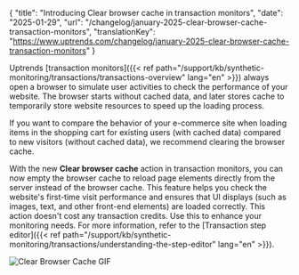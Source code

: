 {
  "title": "Introducing Clear browser cache in transaction monitors",
  "date": "2025-01-29",
  "url": "/changelog/january-2025-clear-browser-cache-transaction-monitors",
  "translationKey": "https://www.uptrends.com/changelog/january-2025-clear-browser-cache-transaction-monitors"
}

Uptrends [transaction monitors]({{< ref path="/support/kb/synthetic-monitoring/transactions/transactions-overview" lang="en" >}}) always open a browser to simulate user activities to check the performance of your website. The browser starts without cached data, and later stores cache to temporarily store website resources to speed up the loading process.

If you want to compare the behavior of your e-commerce site when loading items in the shopping cart for existing users (with cached data) compared to new visitors (without cached data), we recommend clearing the browser cache.

With the new **Clear browser cache** action in transaction monitors, you can now empty the browser cache to reload page elements directly from the server instead of the browser cache. This feature helps you check the website's first-time visit performance and ensures that UI displays (such as images, text, and other front-end elements) are loaded correctly. This action doesn't cost any transaction credits. Use this to enhance your monitoring needs. For more information, refer to the [Transaction step editor]({{< ref path="/support/kb/synthetic-monitoring/transactions/understanding-the-step-editor" lang="en" >}}).

![Clear Browser Cache GIF](/img/content/gif-transaction-clear-browser-cache.gif)